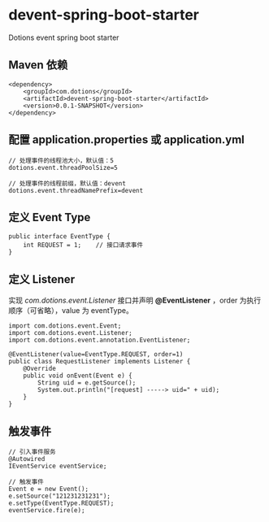 # devent-spring-boot-starter
Dotions event spring boot starter


## Maven 依赖
```
<dependency>
    <groupId>com.dotions</groupId>
    <artifactId>devent-spring-boot-starter</artifactId>
    <version>0.0.1-SNAPSHOT</version>
</dependency>
```

## 配置 application.properties 或 application.yml
```
// 处理事件的线程池大小，默认值：5
dotions.event.threadPoolSize=5

// 处理事件的线程前缀，默认值：devent
dotions.event.threadNamePrefix=devent
```

## 定义 Event Type
```
public interface EventType {
	int REQUEST = 1;    // 接口请求事件
}
```

## 定义 Listener
实现 *com.dotions.event.Listener* 接口并声明 **@EventListener** ，order 为执行顺序（可省略），value 为 eventType。
```
import com.dotions.event.Event;
import com.dotions.event.Listener;
import com.dotions.event.annotation.EventListener;

@EventListener(value=EventType.REQUEST, order=1)
public class RequestListener implements Listener {
	@Override
	public void onEvent(Event e) {
	    String uid = e.getSource();
		System.out.println("[request] -----> uid=" + uid);
	}
}
```

## 触发事件
```
// 引入事件服务
@Autowired
IEventService eventService;

// 触发事件
Event e = new Event();
e.setSource("121231231231");
e.setType(EventType.REQUEST);
eventService.fire(e);
```
